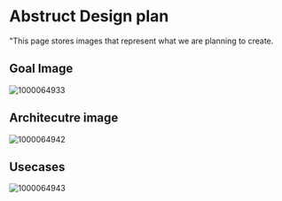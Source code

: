 # Abstruct Design plan

"This page stores images that represent what we are planning to create.

## Goal Image

![1000064933](https://github.com/user-attachments/assets/692ef53a-fafd-4788-b2c3-f42ce09647e0)


## Architecutre image

![1000064942](https://github.com/user-attachments/assets/7f32c749-7a0b-49cd-a3a1-c0b0b5084a4f)

## Usecases

![1000064943](https://github.com/user-attachments/assets/fa5d544b-9063-4d35-9f11-65533e7820bf)
